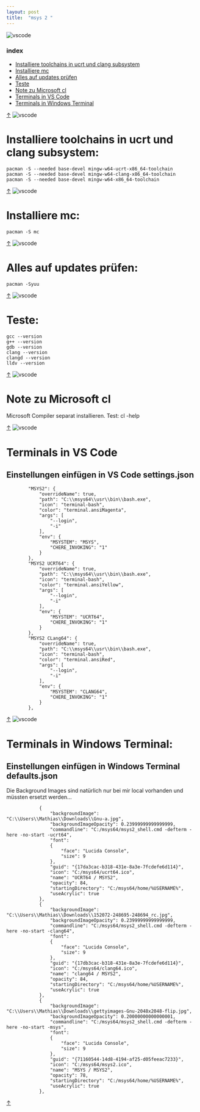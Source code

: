 ```yaml
---
layout: post
title:  "msys 2 "
---
```

![vscode](https://source.unsplash.com/800x100/?vscode)
### index

* [Installiere toolchains in ucrt und clang subsystem](#installiere-toolchains-in-ucrt-und-clang-subsystem)
* [Installiere mc](#installiere-mc)
* [Alles auf updates prüfen](#alles-auf-updates-prüfen)
* [Teste](#teste)
* [Note zu Microsoft cl](#note-zu-microsoft-cl)
* [Terminals in VS Code](#terminals-in-vs-code)
* [Terminals in Windows Terminal](#terminals-in-windows-terminal)

[↑](#index)
![vscode](https://source.unsplash.com/800x100/?coding)
# Installiere toolchains in ucrt und clang subsystem:
```
pacman -S --needed base-devel mingw-w64-ucrt-x86_64-toolchain
pacman -S --needed base-devel mingw-w64-clang-x86_64-toolchain
pacman -S --needed base-devel mingw-w64-x86_64-toolchain
```
[↑](#index)
![vscode](https://source.unsplash.com/800x100/?software)
# Installiere mc:
```
pacman -S mc
```
[↑](#index)
![vscode](https://source.unsplash.com/800x100/?internet)
# Alles auf updates prüfen:

```
pacman -Syuu
```

[↑](#index)
![vscode](https://source.unsplash.com/800x100/?laptop)
# Teste:
```
gcc --version
g++ --version
gdb --version
clang --version
clangd --version
lldv --version
```
[↑](#index)
![vscode](https://source.unsplash.com/800x100/?computer)
# Note zu Microsoft cl

Microsoft Compiler separat installieren.
Test:
cl -help

[↑](#index)
![vscode](https://source.unsplash.com/800x100/?keyboard)
# Terminals in VS Code
## Einstellungen einfügen in VS Code settings.json
```
        "MSYS2": {
            "overrideName": true,
            "path": "C:\\msys64\\usr\\bin\\bash.exe",
            "icon": "terminal-bash",
            "color": "terminal.ansiMagenta",
            "args": [
                "--login",
                "-i"
            ],
            "env": {
                "MSYSTEM": "MSYS",
                "CHERE_INVOKING": "1"
            }
        },
        "MSYS2 UCRT64": {
            "overrideName": true,
            "path": "C:\\msys64\\usr\\bin\\bash.exe",
            "icon": "terminal-bash",
            "color": "terminal.ansiYellow",
            "args": [
                "--login",
                "-i"
            ],
            "env": {
                "MSYSTEM": "UCRT64",
                "CHERE_INVOKING": "1"
            }
        },
        "MSYS2 CLang64": {
            "overrideName": true,
            "path": "C:\\msys64\\usr\\bin\\bash.exe",
            "icon": "terminal-bash",
            "color": "terminal.ansiRed",
            "args": [
                "--login",
                "-i"
            ],
            "env": {
                "MSYSTEM": "CLANG64",
                "CHERE_INVOKING": "1"
            }
        },

```

[↑](#index)
![vscode](https://source.unsplash.com/800x100/?windows)
# Terminals in Windows Terminal:
## Einstellungen einfügen in Windows Terminal defaults.json
Die Background Images sind natürlich nur bei mir local vorhanden und müssten ersetzt werden...
```
            {
                "backgroundImage": "C:\\Users\\Mathias\\Downloads\\Gnu-a.jpg",
                "backgroundImageOpacity": 0.23999999999999999,
                "commandline": "C:/msys64/msys2_shell.cmd -defterm -here -no-start -ucrt64",
                "font": 
                {
                    "face": "Lucida Console",
                    "size": 9
                },
                "guid": "{17da3cac-b318-431e-8a3e-7fcdefe6d114}",
                "icon": "C:/msys64/ucrt64.ico",
                "name": "UCRT64 / MSYS2",
                "opacity": 84,
                "startingDirectory": "C:/msys64/home/%USERNAME%",
                "useAcrylic": true
            },
            {
                "backgroundImage": "C:\\Users\\Mathias\\Downloads\\152072-248695-248694_rc.jpg",
                "backgroundImageOpacity": 0.23999999999999999,
                "commandline": "C:/msys64/msys2_shell.cmd -defterm -here -no-start -clang64",
                "font": 
                {
                    "face": "Lucida Console",
                    "size": 9
                },
                "guid": "{17db3cac-b318-431e-8a3e-7fcdefe6d114}",
                "icon": "C:/msys64/clang64.ico",
                "name": "clang64 / MSYS2",
                "opacity": 84,
                "startingDirectory": "C:/msys64/home/%USERNAME%",
                "useAcrylic": true
            },
            {
                "backgroundImage": "C:\\Users\\Mathias\\Downloads\\gettyimages-Gnu-2048x2048-flip.jpg",
                "backgroundImageOpacity": 0.20000000000000001,
                "commandline": "C:/msys64/msys2_shell.cmd -defterm -here -no-start -msys",
                "font": 
                {
                    "face": "Lucida Console",
                    "size": 9
                },
                "guid": "{71160544-14d8-4194-af25-d05feeac7233}",
                "icon": "C:/msys64/msys2.ico",
                "name": "MSYS / MSYS2",
                "opacity": 78,
                "startingDirectory": "C:/msys64/home/%USERNAME%",
                "useAcrylic": true
            },

```
[↑](#index)